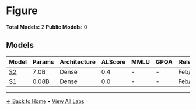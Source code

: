 # Figure

**Total Models:** 2
**Public Models:** 0

## Models

| Model | Params | Architecture | ALScore | MMLU | GPQA | Released | Status |
|-------|--------|--------------|---------|------|------|----------|--------|
| [S2](../models/figure/s2.md) | 7.0B | Dense | 0.4 | - | - | Feb/2025 | 🔴 |
| [S1](../models/figure/s1.md) | 0.08B | Dense | 0.0 | - | - | Feb/2025 | 🔴 |

---

[← Back to Home](../README.md) • [View All Labs](../labs/)

